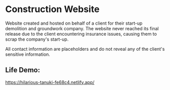 # Construction Website
Website created and hosted on behalf of a client for their start-up demolition and groundwork company. The website never reached its final release due to the client encountering insurance issues, causing them to scrap the company's start-up.

All contact information are placeholders and do not reveal any of the client's sensitive information.

## Life Demo:
https://hilarious-tanuki-fe68c4.netlify.app/
